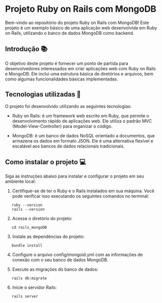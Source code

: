 # Projeto Ruby on Rails com MongoDB 

Bem-vindo ao repositório do projeto Ruby on Rails com MongoDB! Este projeto é um exemplo básico de uma aplicação web desenvolvida em Ruby on Rails, utilizando o banco de dados MongoDB como backend.

## Introdução 📚

O objetivo deste projeto é fornecer um ponto de partida para desenvolvedores interessados em criar aplicações web com Ruby on Rails e MongoDB. Ele inclui uma estrutura básica de diretórios e arquivos, bem como algumas funcionalidades básicas implementadas.

## Tecnologias utilizadas 🧰

O projeto foi desenvolvido utilizando as seguintes tecnologias:

- Ruby on Rails: é um framework web escrito em Ruby, que permite o desenvolvimento rápido de aplicações web. Ele utiliza o padrão MVC (Model-View-Controller) para organizar o código.

- MongoDB: é um banco de dados NoSQL orientado a documentos, que armazena os dados em formato JSON. Ele é uma alternativa flexível e escalável aos bancos de dados relacionais tradicionais.

## Como instalar o projeto 💻

Siga as instruções abaixo para instalar e configurar o projeto em seu ambiente local:

1. Certifique-se de ter o Ruby e o Rails instalados em sua máquina. Você pode verificar isso executando os seguintes comandos no terminal:

```shell
   ruby --version
   rails --version
```
2. Acesse o diretório do projeto:
   
```shell
   cd rails_mongoDB
```

3. Instale as dependências do projeto:

```shell
   bundle install
```

4. Configure o arquivo config/mongoid.yml com as informações de conexão com o seu banco de dados MongoDB.

5. Execute as migrações do banco de dados:

```shell
   rails db:migrate
```

6. Inicie o servidor Rails:

```shell
   rails server
```
